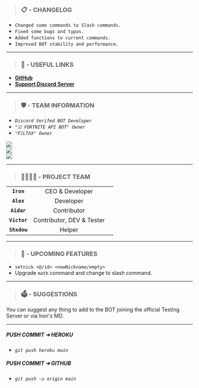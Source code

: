 ><h3><b>📋 - CHANGELOG</b></h3>
- `Changed some commands to Slash commands.`
- `Fixed some bugs and typos.`
- `Added functions to current commands.`
- `Improved BOT stability and performance.`
<hr>

><h3><b>🔗 - USEFUL LINKS</b></h3>
- **[GitHub](https://github.com/Iron7III/Aklik)**
- **[Support Discord Server](https://dsc.gg/feltax)**
<hr>

><h3><b>🛡️ - TEAM INFORMATION</b></h3>
- _`Discord Verifed BOT Developer`_
- _`"☑ FORTNITE API BOT" Owner`_
- _`"FΞLTΛX" Owner`_

<a href="https://github.com/Iron7III">
  <img align="center" src="https://github-readme-stats.vercel.app/api?username=Iron7III&theme=great-gatsby&show_icons=true&hide=contribs,prs">
</a>
<br>
<a href="https://github.com/AlexX00001">
  <img align="center" src="https://github-readme-stats.vercel.app/api?username=AlexX00001&theme=great-gatsby&show_icons=true&hide=contribs,prs">
</a>
<br>
<a href="https://github.com/TheBlueBanana">
  <img align="center" src="https://github-readme-stats.vercel.app/api?username=TheBlueBanana&theme=great-gatsby&show_icons=true&hide=contribs,prs">
</a>
<hr>

><h3><b>👩‍👩‍👦‍👦 - PROJECT TEAM</b></h3>
| | | |
| :--: | :--: | :--: |
| **`Iron`**   | CEO & Developer |
| **`Alex`**   | Developer |
| **`Aidar`**  | Contributor |
| **`Victor`** | Contributor, DEV & Tester |
| **`Shxdow`** | Helper |
<hr>

><h3><b>📢 - UPCOMING FEATURES</b></h3>
- `setnick <@/id> <newNickname/empty>`
- Upgrade `math` command and change to slash command.
<hr>

><h3><b>🗳️ - SUGGESTIONS</b></h3>
You can suggest any thing to add to the BOT joining the official Testing Server or via Iron's MD.
<hr>

##### **PUSH COMMIT ➜ HEROKU**
- _`git push heroku main`_

##### **PUSH COMMIT ➜ GITHUB**
- _`git push -u origin main`_